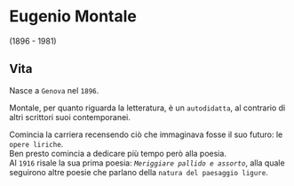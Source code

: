 # Eugenio Montale
(1896 - 1981)

## Vita

Nasce a `Genova` nel `1896`.

Montale, per quanto riguarda la letteratura, è un `autodidatta`, al contrario di altri scrittori suoi contemporanei.

Comincia la carriera recensendo ciò che immaginava fosse il suo futuro: le `opere liriche`.\
Ben presto comincia a dedicare più tempo però alla poesia.\
Al `1916` risale la sua prima poesia: *`Meriggiare pallido e assorto`*, alla quale seguirono altre poesie che parlano della `natura del paesaggio ligure`.
